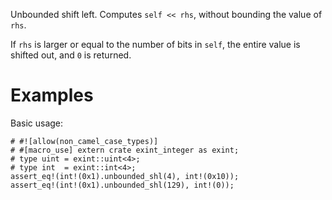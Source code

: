 Unbounded shift left. Computes `self << rhs`, without bounding the value of `rhs`.

If `rhs` is larger or equal to the number of bits in `self`,
the entire value is shifted out, and `0` is returned.

# Examples

Basic usage:

```
# #![allow(non_camel_case_types)]
# #[macro_use] extern crate exint_integer as exint;
# type uint = exint::uint<4>;
# type int  = exint::int<4>;
assert_eq!(int!(0x1).unbounded_shl(4), int!(0x10));
assert_eq!(int!(0x1).unbounded_shl(129), int!(0));
```
